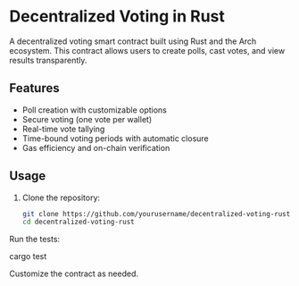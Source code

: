 # Decentralized Voting in Rust

A decentralized voting smart contract built using Rust and the Arch ecosystem. This contract allows users to create polls, cast votes, and view results transparently.

## Features
- Poll creation with customizable options
- Secure voting (one vote per wallet)
- Real-time vote tallying
- Time-bound voting periods with automatic closure
- Gas efficiency and on-chain verification

## Usage
1. Clone the repository:
   ```bash
   git clone https://github.com/yourusername/decentralized-voting-rust.git
   cd decentralized-voting-rust
Run the tests:

cargo test


Customize the contract as needed.

